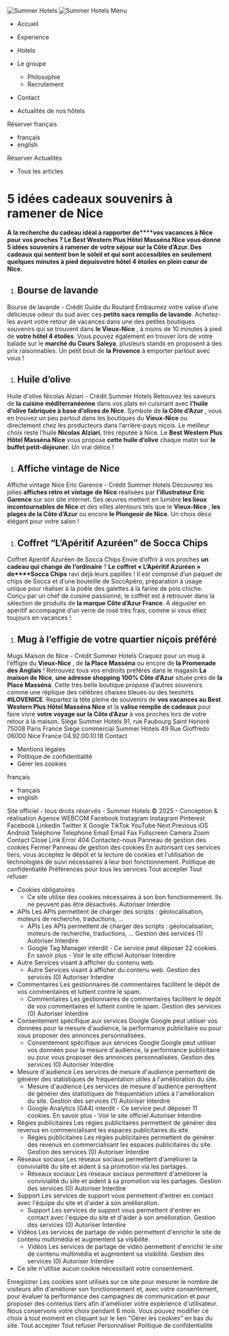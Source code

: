 ![Summer Hotels](https://www.summerhotelsgroup.com/cache/img/262b193aa116cfbbf498f3d17ed16cda5b93b1d6-262b19-115-50-auto.png) ![Summer Hotels](https://www.summerhotelsgroup.com/cache/img/262b193aa116cfbbf498f3d17ed16cda5b93b1d6-262b19-130-70-auto.png)
Menu
  * Accueil 
  * Experience 
  * Hotels 


  * Le groupe 
    * Philosophie
    * Recrutement
  * Contact 
  * Actualités de nos hôtels 

Réserver
français
  * français 
  * english 


Réserver
Actualités
  * Tous les articles


# 5 idées cadeaux souvenirs à ramener de Nice
**A la recherche du cadeau idéal à rapporter de****vos vacances à Nice** **pour vos proches ? Le Best Western Plus Hôtel Masséna Nice vous donne 5 idées souvenirs à ramener de votre séjour sur la Côte d’Azur. Des cadeaux qui sentent bon le soleil et qui sont accessibles en seulement quelques minutes à pied depuis****votre hôtel 4 étoiles en plein cœur de Nice****.**
  1. ## **Bourse de lavande**

Bourse de lavande - Crédit Guide du Routard
Embaumez votre valise d’une délicieuse odeur du sud avec ces **petits sacs remplis de lavande**. Achetez-les avant votre retour de vacances dans une des petites boutiques souvenirs qui se trouvent dans **le Vieux-Nice** , à moins de 10 minutes à pied de **votre hôtel 4 étoiles**. Vous pouvez également en trouver lors de votre balade sur le **marché du Cours Saleya**, plusieurs stands en proposent à des prix raisonnables.
Un petit bout de **la Provence** à emporter partout avec vous !
  1. ## **Huile d’olive**

Huile d'olive Nicolas Alziari - Crédit Summer Hotels
Retrouvez les saveurs de **la cuisine méditerranéenne** dans vos plats en cuisinant avec **l’huile d’olive fabriquée à base d’olives de Nice**. Symbole de **la Côte d’Azur** , vous en trouvez un peu partout dans les boutiques du **Vieux-Nice** ou directement chez les producteurs dans l’arrière-pays niçois. Le meilleur choix reste l’huile **Nicolas Alziari**, très réputée à Nice. Le **Best Western Plus Hôtel Masséna Nice** vous propose **cette huile d’olive** chaque matin sur **le buffet petit-déjeuner**. Un vrai délice !
  1. ## **Affiche vintage de Nice**

Affiche vintage Nice Eric Garence - Crédit Summer Hotels
Découvrez les jolies **affiches rétro et vintage** **de Nice** réalisées par **l’illustrateur Eric Garence** sur son site internet. Ses œuvres mettent en lumière **les lieux incontournables de Nice** et des villes alentours tels que le **Vieux-Nice** , **les plages de la Côte d’Azur** ou encore **le Plongeoir de Nice**.
Un choix déco élégant pour votre salon !
  1. ## **Coffret “L’Apéritif Azuréen” de Socca Chips**

Coffret Aperitif Azuréen de Socca Chips
Envie d’offrir à vos proches **un cadeau qui change de l’ordinaire** ? **Le coffret « L’Apéritif Azuréen » de****Socca Chips** ravi déjà leurs papilles ! Il est composé d’un paquet de chips de Socca et d’une bouteille de SoccApéro, préparation à usage unique pour réaliser à la poêle des galettes à la farine de pois chiche. Conçu par un chef de cuisine passionné, le coffret est à retrouver dans la sélection de produits de **la marque Côte d’Azur France**.
A déguster en apéritif accompagné d’un verre de rosé très frais, comme si vous étiez toujours en vacances !
  1. ## **Mug à l’effigie de votre quartier niçois préféré**

Mugs Maison de Nice - Crédit Summer Hotels
Craquez pour un mug à l’effigie du **Vieux-Nice** , de **la Place Masséna** ou encore de **la Promenade des Anglais** ! Retrouvez tous vos endroits préférés dans le magasin **La maison de Nice**, **une adresse shopping** **100% Côte d’Azur** située près de **la Place Masséna**. Cette très belle boutique propose d’autres souvenirs comme une réplique des célèbres chaises bleues ou des teeshirts **#ILOVENICE**.
Repartez la tête pleine de souvenirs de **vos vacances au Best Western Plus Hôtel Masséna Nice** et la **valise remplie de cadeaux** pour faire vivre **votre voyage sur la Côte d’Azur** à vos proches lors de votre retour à la maison.
Siège Summer Hotels 91, rue Faubourg Saint Honoré 75008 Paris France Siège commercial Summer Hotels 49 Rue Gioffredo 06000 Nice France
04.92.00.10.18 Contact
  * Mentions legales
  * Politique de confidentialité
  * Gérer les cookies


français
  * français 
  * english 


Site officiel - tous droits réservés - Summer Hotels © 2025 - Conception & réalisation Agence WEBCOM
Facebook Instagram Instagram Pinterest Facebook Linkedin Twitter X Google TikTok YouTube Next Previous iOS Android Telephone Telephone Email Email Fax Fullscreen Camera Zoom Contact Close Link Error 404 Contactez-nous
Panneau de gestion des cookies
Fermer 
Panneau de gestion des cookies
En autorisant ces services tiers, vous acceptez le dépôt et la lecture de cookies et l'utilisation de technologies de suivi nécessaires à leur bon fonctionnement.  Politique de confidentialité 
Préférences pour tous les services
Tout accepter  Tout refuser 
  * Cookies obligatoires
    * Ce site utilise des cookies nécessaires à son bon fonctionnement. Ils ne peuvent pas être désactivés.
Autoriser  Interdire 
  * APIs
Les APIs permettent de charger des scripts : géolocalisation, moteurs de recherche, traductions, ... 
    * APIs Les APIs permettent de charger des scripts : géolocalisation, moteurs de recherche, traductions, ... Gestion des services (1)
Autoriser  Interdire 
    * Google Tag Manager
interdit -  Ce service peut déposer 22 cookies.
En savoir plus -  Voir le site officiel
Autoriser  Interdire 
  * Autre
Services visant à afficher du contenu web. 
    * Autre Services visant à afficher du contenu web. Gestion des services (0)
Autoriser  Interdire 
  * Commentaires
Les gestionnaires de commentaires facilitent le dépôt de vos commentaires et luttent contre le spam. 
    * Commentaires Les gestionnaires de commentaires facilitent le dépôt de vos commentaires et luttent contre le spam. Gestion des services (0)
Autoriser  Interdire 
  * Consentement spécifique aux services Google
Google peut utiliser vos données pour la mesure d'audience, la performance publicitaire ou pour vous proposer des annonces personnalisées. 
    * Consentement spécifique aux services Google Google peut utiliser vos données pour la mesure d'audience, la performance publicitaire ou pour vous proposer des annonces personnalisées. Gestion des services (0)
Autoriser  Interdire 
  * Mesure d'audience
Les services de mesure d'audience permettent de générer des statistiques de fréquentation utiles à l'amélioration du site. 
    * Mesure d'audience Les services de mesure d'audience permettent de générer des statistiques de fréquentation utiles à l'amélioration du site. Gestion des services (1)
Autoriser  Interdire 
    * Google Analytics (GA4)
interdit -  Ce service peut déposer 11 cookies.
En savoir plus -  Voir le site officiel
Autoriser  Interdire 
  * Régies publicitaires
Les régies publicitaires permettent de générer des revenus en commercialisant les espaces publicitaires du site. 
    * Régies publicitaires Les régies publicitaires permettent de générer des revenus en commercialisant les espaces publicitaires du site. Gestion des services (0)
Autoriser  Interdire 
  * Réseaux sociaux
Les réseaux sociaux permettent d'améliorer la convivialité du site et aident à sa promotion via les partages. 
    * Réseaux sociaux Les réseaux sociaux permettent d'améliorer la convivialité du site et aident à sa promotion via les partages. Gestion des services (0)
Autoriser  Interdire 
  * Support
Les services de support vous permettent d'entrer en contact avec l'équipe du site et d'aider à son amélioration. 
    * Support Les services de support vous permettent d'entrer en contact avec l'équipe du site et d'aider à son amélioration. Gestion des services (0)
Autoriser  Interdire 
  * Vidéos
Les services de partage de vidéo permettent d'enrichir le site de contenu multimédia et augmentent sa visibilité. 
    * Vidéos Les services de partage de vidéo permettent d'enrichir le site de contenu multimédia et augmentent sa visibilité. Gestion des services (0)
Autoriser  Interdire 
  * Ce site n'utilise aucun cookie nécessitant votre consentement.


Enregistrer
Les cookies sont utilisés sur ce site pour mesurer le nombre de visiteurs afin d'améliorer son fonctionnement et, avec votre consentement, pour évaluer la performance des campagnes de communication et pour proposer des contenus tiers afin d'améliorer votre expérience d'utilisateur. Nous conservons votre choix pendant 6 mois. Vous pouvez modifier ce choix à tout moment en cliquant sur le lien "Gérer les cookies" en bas du site.  Tout accepter  Tout refuser  Personnaliser  Politique de confidentialité 
